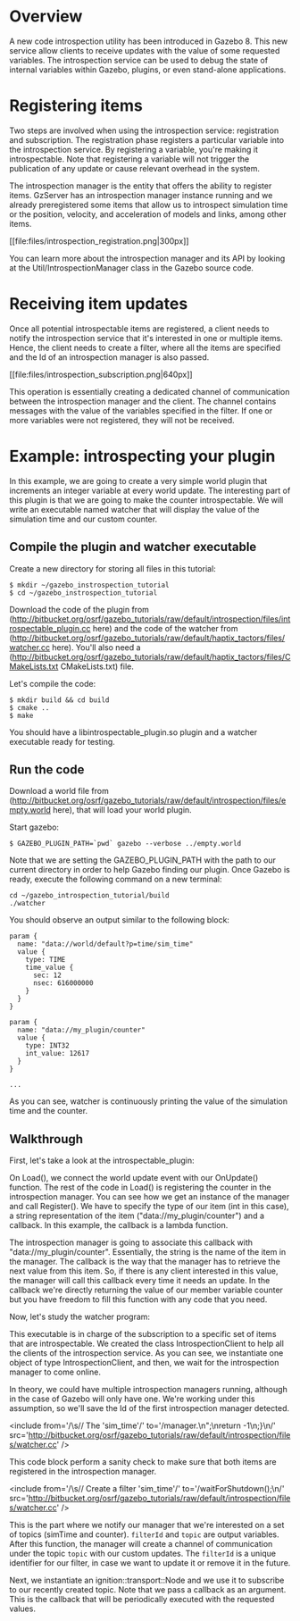 # Overview

A new code introspection utility has been introduced in Gazebo 8. This new
service allow clients to receive updates with the value of some requested
variables. The introspection service can be used to debug the state of internal
variables within Gazebo, plugins, or even stand-alone applications.

# Registering items

Two steps are involved when using the introspection service: registration and subscription. The registration phase registers a particular variable into the
introspection service. By registering a variable, you're making it
introspectable. Note that registering a variable will not trigger the
publication of any update or cause relevant overhead in the system.

The introspection manager is the entity that offers the ability to register
items. GzServer has an introspection manager instance running and we already
preregistered some items that allow us to introspect simulation time or the
position, velocity, and acceleration of models and links, among other items.

[[file:files/introspection_registration.png|300px]]

You can learn more about the introspection manager and its API by looking at the
Util/IntrospectionManager class in the Gazebo source code.

# Receiving item updates

Once all potential introspectable items are registered, a client needs to
notify the introspection service that it's interested in one or multiple items.
Hence, the client needs to create a filter, where all the items are specified
and the Id of an introspection manager is also passed.

[[file:files/introspection_subscription.png|640px]]

This operation is essentially creating a dedicated channel of communication
between the introspection manager and the client. The channel contains
messages with the value of the variables specified in the filter.
If one or more variables were not registered, they will not be received.

# Example: introspecting your plugin

In this example, we are going to create a very simple world plugin that
increments an integer variable at every world update. The interesting part of
this plugin is that we are going to make the counter introspectable. We will
write an executable named watcher that will display the value of the simulation
time and our custom counter.


## Compile the plugin and watcher executable

Create a new directory for storing all files in this tutorial:

~~~
$ mkdir ~/gazebo_instrospection_tutorial
$ cd ~/gazebo_instrospection_tutorial
~~~

Download the code of the plugin from (http://bitbucket.org/osrf/gazebo_tutorials/raw/default/introspection/files/introspectable_plugin.cc here) and the code of
the watcher from (http://bitbucket.org/osrf/gazebo_tutorials/raw/default/haptix_tactors/files/watcher.cc here). You'll also need a
(http://bitbucket.org/osrf/gazebo_tutorials/raw/default/haptix_tactors/files/CMakeLists.txt CMakeLists.txt) file.

Let's compile the code:

~~~
$ mkdir build && cd build
$ cmake ..
$ make
~~~

You should have a libintrospectable_plugin.so plugin and a watcher executable
ready for testing.

## Run the code

Download a world file from (http://bitbucket.org/osrf/gazebo_tutorials/raw/default/introspection/files/empty.world here), that will load your world plugin.

Start gazebo:

~~~
$ GAZEBO_PLUGIN_PATH=`pwd` gazebo --verbose ../empty.world
~~~

Note that we are setting the GAZEBO_PLUGIN_PATH with the path to our current
directory in order to help Gazebo finding our plugin. Once Gazebo is ready,
execute the following command on a new terminal:

~~~
cd ~/gazebo_introspection_tutorial/build
./watcher
~~~

You should observe an output similar to the following block:

~~~
param {
  name: "data://world/default?p=time/sim_time"
  value {
    type: TIME
    time_value {
      sec: 12
      nsec: 616000000
    }
  }
}

param {
  name: "data://my_plugin/counter"
  value {
    type: INT32
    int_value: 12617
  }
}

...
~~~

As you can see, watcher is continuously printing the value of the simulation
time and the counter.

## Walkthrough

First, let's take a look at the introspectable_plugin:

<include from='/    void Load/' to='/fCounterValue);\n\s+}\n/' src='http://bitbucket.org/osrf/gazebo_tutorials/raw/default/introspection/files/introspectable_plugin.cc' />

On Load(), we connect the world update event with our OnUpdate() function.
The rest of the code in Load() is registering the counter in the
introspection manager. You can see how we get an instance of the manager and
call Register(). We have to specify the type of our item (int in this case), a
string representation of the item ("data://my_plugin/counter") and a callback.
In this example, the callback is a lambda function.

The introspection manager is going to associate this callback with
"data://my_plugin/counter". Essentially, the string is the name of the item in
the manager. The callback is the way that the manager has to retrieve the next
value from this item. So, if there is any client interested in this value, the
manager will call this callback every time it needs an update. In the callback
we're directly returning the value of our member variable counter but you have
freedom to fill this function with any code that you need.

Now, let's study the watcher program:

<include from='/\s//Use the/' to='/(2));/' src='http://bitbucket.org/osrf/gazebo_tutorials/raw/default/introspection/files/watcher.cc' />

This executable is in charge of the subscription to a specific set of items that
are introspectable. We created the class IntrospectionClient to help all the
clients of the introspection service. As you can see, we instantiate one object
of type IntrospectionClient, and then, we wait for the introspection manager to
come online.

<include from='/\s// Pick up/' to='//counter";/' src='http://bitbucket.org/osrf/gazebo_tutorials/raw/default/introspection/files/watcher.cc' />

In theory, we could have multiple introspection managers running, although in
the case of Gazebo will only have one. We're working under this assumption, so
we'll save the Id of the first introspection manager detected.

<include from='/\s// The \'sim_time\'/' to='/manager.\n";\nreturn -1\n;}\n/' src='http://bitbucket.org/osrf/gazebo_tutorials/raw/default/introspection/files/watcher.cc' />

This code block perform a sanity check to make sure that both items are
registered in the introspection manager.

<include from='/\s// Create a filter \'sim_time\'/' to='/waitForShutdown();\n/' src='http://bitbucket.org/osrf/gazebo_tutorials/raw/default/introspection/files/watcher.cc' />

This is the part where we notify our manager that we're interested on a set of
topics (simTime and counter). `filterId` and `topic` are output variables. After
this function, the manager will create a channel of communication under the
topic `topic` with our custom updates. The `filterId` is a unique identifier for
our filter, in case we want to update it or remove it in the future.

Next, we instantiate an ignition::transport::Node and we use it to subscribe to
our recently created topic. Note that we pass a callback as an argument. This is
the callback that will be periodically executed with the requested values.
